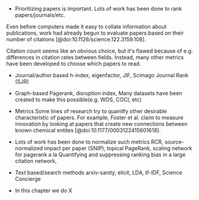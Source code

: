 
- Prioritizing papers is important. Lots of work has been done to rank papers/journals/etc.

Even before computers made it easy to collate information about publications, work had already begun to evaluate papers based on their number of citations [@doi:10.1126/science.122.3159.108].

Citation count seems like an obvious choice, but it's flawed because of e.g. differences in citation rates between fields.
Instead, many other metrics have been developed to choose which papers to read.

- Journal/author based
h-index, eigenfactor, JIF, Scimago Journal Rank (SJR)

- Graph-based
Pagerank, disruption index, 
Many datasets have been created to make this possible(e.g. WOS, COCI, etc)

- Metrics 
Some lines of research try to quanitfy other desirable characteristic of papers.
For example, Foster et al. claim to measure innovation by looking at papers that create new connections between known chemical entites [@doi:10.1177/0003122415601618].


- Lots of work has been done to normalize such metrics
RCR, source-normalized impact per paper (SNIP), topical PageRank, scaling network for pagerank a la Quantifying and suppressing ranking bias in a large citation network, 

- Text based/search methods
arxiv-sanity, elicit, LDA, tf-IDF, Science Concierge

- In this chapter we do X
